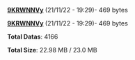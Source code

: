 [**9KRWNNVy**](/data/9KRWNNVy.txt) (21/11/22 - 19:29)- 469 bytes

[**9KRWNNVy**](/data/9KRWNNVy.txt) (21/11/22 - 19:29)- 469 bytes

**Total Datas**: 4166

**Total Size**: 22.98 MB / 23.0 MB